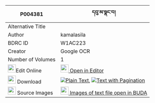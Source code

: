 |P004381|དབུ་མ་སྣང་བ། 
| --- | --- 
|Alternative Title |
|Author| kamalasila
|BDRC ID | W1AC223
|Creator | Google OCR
|Number of Volumes| 1
|<img width="25" src="https://img.icons8.com/color/25/000000/edit-property.png">Edit Online| [<img width="25" src="https://avatars.githubusercontent.com/u/45091458?s=200&v=4"> Open in Editor](http://editor.openpecha.org/P004381)
|<img width="25" src="https://img.icons8.com/fluent/48/000000/download-2.png"/>  Download | [![](https://img.icons8.com/color/20/000000/txt.png)Plain Text](https://github.com/Openpecha/P004381/releases/download/v2/uma_nangwa_plain_P004381.zip), [![](https://img.icons8.com/color/20/000000/txt.png)Text with Pagination](https://github.com/Openpecha/P004381/releases/download/v2/uma_nangwa_pages_P004381.zip)
|<img width="25" src="https://img.icons8.com/plasticine/100/000000/pictures-folder.png"/>  Source Images | [<img width="25" src="https://library.bdrc.io/icons/BUDA-small.svg"> Images of text file open in BUDA](https://library.bdrc.io/show/bdr:W1AC223)